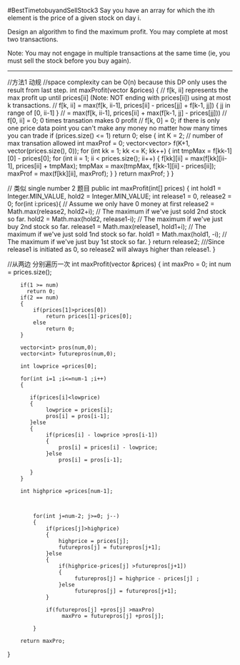 #BestTimetobuyandSellStock3
Say you have an array for which the ith element is the price of a given stock on day i.

Design an algorithm to find the maximum profit. You may complete at most two transactions.

Note:
You may not engage in multiple transactions at the same time (ie, you must sell the stock before you buy again).

---


//方法1  动规
//space complexity can be O(n) because this DP only uses the result from last step.
int maxProfit(vector<int> &prices) {
        // f[k, ii] represents the max profit up until prices[ii] (Note: NOT ending with prices[ii]) using at most k transactions. 
        // f[k, ii] = max(f[k, ii-1], prices[ii] - prices[jj] + f[k-1, jj]) { jj in range of [0, ii-1] }
        //          = max(f[k, ii-1], prices[ii] + max(f[k-1, jj] - prices[jj]))
        // f[0, ii] = 0; 0 times transation makes 0 profit
        // f[k, 0] = 0; if there is only one price data point you can't make any money no matter how many times you can trade
        if (prices.size() <= 1) return 0;
        else {
            int K = 2; // number of max transation allowed
            int maxProf = 0;
            vector<vector<int>> f(K+1, vector<int>(prices.size(), 0));
            for (int kk = 1; kk <= K; kk++) {
                int tmpMax = f[kk-1][0] - prices[0];
                for (int ii = 1; ii < prices.size(); ii++) {
                    f[kk][ii] = max(f[kk][ii-1], prices[ii] + tmpMax);
                    tmpMax = max(tmpMax, f[kk-1][ii] - prices[ii]);
                    maxProf = max(f[kk][ii], maxProf);
                }
            }
            return maxProf;
        }
}


// 类似 single number 2 题目
public int maxProfit(int[] prices)
{
        int hold1 = Integer.MIN_VALUE, hold2 = Integer.MIN_VALUE;
        int release1 = 0, release2 = 0;
        for(int i:prices){                              // Assume we only have 0 money at first
            release2 = Math.max(release2, hold2+i);     // The maximum if we've just sold 2nd stock so far.
            hold2    = Math.max(hold2,    release1-i);  // The maximum if we've just buy  2nd stock so far.
            release1 = Math.max(release1, hold1+i);     // The maximum if we've just sold 1nd stock so far.
            hold1    = Math.max(hold1,    -i);          // The maximum if we've just buy  1st stock so far. 
        }
        return release2; ///Since release1 is initiated as 0, so release2 will always higher than release1.
}



//从两边 分别遍历一次
int maxProfit(vector<int> &prices)
{
         int maxPro = 0;
        int num = prices.size();
        
        if(1 >= num)
          return 0;
        if(2 == num)
        {
            if(prices[1]>prices[0])
                return prices[1]-prices[0];
            else
                return 0;
        }
        
        vector<int> pros(num,0);
        vector<int> futurepros(num,0);
        
        int lowprice =prices[0];
        
        for(int i=1 ;i<=num-1 ;i++)
        {
            
           if(prices[i]<lowprice)
           {
                lowprice = prices[i];
                pros[i] = pros[i-1];
           }else
           {
                if(prices[i] - lowprice >pros[i-1])
                {
                    pros[i] = prices[i] - lowprice;
                }else
                    pros[i] = pros[i-1];
                   
           }
        }
        
        int highprice =prices[num-1];
        
        
            
            for(int j=num-2; j>=0; j--)
            {
                if(prices[j]>highprice)
                {
                    highprice = prices[j];
                    futurepros[j] = futurepros[j+1];
                }else
                {
                    if(highprice-prices[j] >futurepros[j+1])
                    {
                         futurepros[j] = highprice - prices[j] ;
                    }else
                         futurepros[j] = futurepros[j+1];
                }
				
				if(futurepros[j] +pros[j] >maxPro)
					 maxPro = futurepros[j] +pros[j];
				                
            }
        
        return maxPro;        
}
